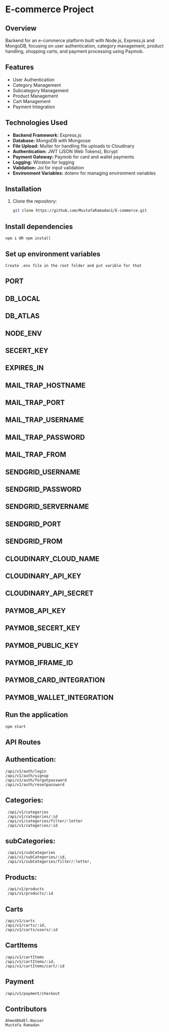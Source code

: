 # E-commerce Project 

## Overview
 Backend for an e-commerce platform built with Node.js, Express.js and MongoDB, focusing on user authentication, category management, product handling, shopping carts, and payment processing using Paymob.

## Features
- User Authentication
- Category Management
- Subcategory Management
- Product Management
- Cart Management
- Payment Integration

## Technologies Used
- **Backend Framework:** Express.js
- **Database:** MongoDB with Mongoose
- **File Upload:** Multer for handling file uploads to Cloudinary
- **Authentication:** JWT (JSON Web Tokens), Bcrypt
- **Payment Gateway:** Paymob for card and wallet payments
- **Logging:** Winston for logging
- **Validation:** Joi for input validation
- **Environment Variables:** dotenv for managing environment variables

## Installation
1. Clone the repository:
   ```bash
   git clone https://github.com/MustafaRamadan1/E-commerce.git


## Install dependencies 

    npm i OR npm install

## Set up environment variables

    Create .env file in the root folder and put varible for that 

## PORT
## DB_LOCAL
## DB_ATLAS
## NODE_ENV
## SECERT_KEY
## EXPIRES_IN
## MAIL_TRAP_HOSTNAME
## MAIL_TRAP_PORT
## MAIL_TRAP_USERNAME
## MAIL_TRAP_PASSWORD
## MAIL_TRAP_FROM
## SENDGRID_USERNAME
## SENDGRID_PASSWORD
## SENDGRID_SERVERNAME
## SENDGRID_PORT
## SENDGRID_FROM
## CLOUDINARY_CLOUD_NAME
## CLOUDINARY_API_KEY
## CLOUDINARY_API_SECRET
## PAYMOB_API_KEY
## PAYMOB_SECERT_KEY
## PAYMOB_PUBLIC_KEY
## PAYMOB_IFRAME_ID
## PAYMOB_CARD_INTEGRATION
## PAYMOB_WALLET_INTEGRATION



## Run the application

    npm start 


## API Routes

## Authentication: 
    /api/v1/auth/login
    /api/v1/auth/signup
    /api/v1/auth/forgotpassword
    /api/v1/auth/resetpassword


## Categories: 
     /api/v1/categories
     /api/v1/categories/:id
     /api/v1/categories/filter/:letter
     /api/v1/categories/:id

## subCategories: 
     /api/v1/subCategories
     /api/v1/subCategories/:id,
     /api/v1/subCategories/filter/:letter,

## Products: 
     /api/v1/products
     /api/v1/products/:id

## Carts
    /api/v1/carts
    /api/v1/carts/:id,
    /api/v1/carts/users/:id

## CartItems
    /api/v1/cartItems
    /api/v1/cartItems/:id,
    /api/v1/cartItems/cart/:id

## Payment
    /api/v1/payment/checkout



## Contributors
    AhmedAbdEl-Nasser
    Mustafa Ramadan
